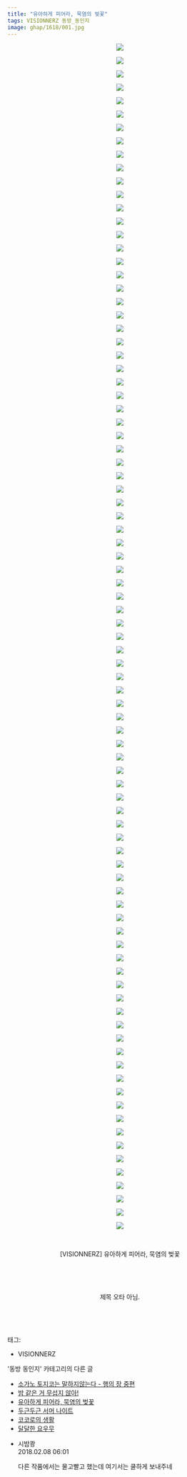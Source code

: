 ```yaml
---
title: "유아하게 피어라, 묵염의 벚꽃"
tags: VISIONNERZ 동방_동인지
image: ghap/1618/001.jpg
---
```

<div class="article">
<p style="text-align: center; clear: none; float: none;"><img src="{{ site.nasurl }}/ghap/1618/001.jpg"/></p>
<p style="text-align: center; clear: none; float: none;"><img src="{{ site.nasurl }}/ghap/1618/002.jpg"/></p>
<p style="text-align: center; clear: none; float: none;"><img src="{{ site.nasurl }}/ghap/1618/003.jpg"/></p>
<p style="text-align: center; clear: none; float: none;"><img src="{{ site.nasurl }}/ghap/1618/004.jpg"/></p>
<p style="text-align: center; clear: none; float: none;"><img src="{{ site.nasurl }}/ghap/1618/005.jpg"/></p>
<p style="text-align: center; clear: none; float: none;"><img src="{{ site.nasurl }}/ghap/1618/006.jpg"/></p>
<p style="text-align: center; clear: none; float: none;"><img src="{{ site.nasurl }}/ghap/1618/007.jpg"/></p>
<p style="text-align: center; clear: none; float: none;"><img src="{{ site.nasurl }}/ghap/1618/008.jpg"/></p>
<p style="text-align: center; clear: none; float: none;"><img src="{{ site.nasurl }}/ghap/1618/009.jpg"/></p>
<p style="text-align: center; clear: none; float: none;"><img src="{{ site.nasurl }}/ghap/1618/010.jpg"/></p>
<p style="text-align: center; clear: none; float: none;"><img src="{{ site.nasurl }}/ghap/1618/011.jpg"/></p>
<p style="text-align: center; clear: none; float: none;"><img src="{{ site.nasurl }}/ghap/1618/012.jpg"/></p>
<p style="text-align: center; clear: none; float: none;"><img src="{{ site.nasurl }}/ghap/1618/013.jpg"/></p>
<p style="text-align: center; clear: none; float: none;"><img src="{{ site.nasurl }}/ghap/1618/014.jpg"/></p>
<p style="text-align: center; clear: none; float: none;"><img src="{{ site.nasurl }}/ghap/1618/015.jpg"/></p>
<p style="text-align: center; clear: none; float: none;"><img src="{{ site.nasurl }}/ghap/1618/016.jpg"/></p>
<p style="text-align: center; clear: none; float: none;"><img src="{{ site.nasurl }}/ghap/1618/017.jpg"/></p>
<p style="text-align: center; clear: none; float: none;"><img src="{{ site.nasurl }}/ghap/1618/018.jpg"/></p>
<p style="text-align: center; clear: none; float: none;"><img src="{{ site.nasurl }}/ghap/1618/019.jpg"/></p>
<p style="text-align: center; clear: none; float: none;"><img src="{{ site.nasurl }}/ghap/1618/020.jpg"/></p>
<p style="text-align: center; clear: none; float: none;"><img src="{{ site.nasurl }}/ghap/1618/021.jpg"/></p>
<p style="text-align: center; clear: none; float: none;"><img src="{{ site.nasurl }}/ghap/1618/022.jpg"/></p>
<p style="text-align: center; clear: none; float: none;"><img src="{{ site.nasurl }}/ghap/1618/023.jpg"/></p>
<p style="text-align: center; clear: none; float: none;"><img src="{{ site.nasurl }}/ghap/1618/024.jpg"/></p>
<p style="text-align: center; clear: none; float: none;"><img src="{{ site.nasurl }}/ghap/1618/025.jpg"/></p>
<p style="text-align: center; clear: none; float: none;"><img src="{{ site.nasurl }}/ghap/1618/026.jpg"/></p>
<p style="text-align: center; clear: none; float: none;"><img src="{{ site.nasurl }}/ghap/1618/027.jpg"/></p>
<p style="text-align: center; clear: none; float: none;"><img src="{{ site.nasurl }}/ghap/1618/028.jpg"/></p>
<p style="text-align: center; clear: none; float: none;"><img src="{{ site.nasurl }}/ghap/1618/029.jpg"/></p>
<p style="text-align: center; clear: none; float: none;"><img src="{{ site.nasurl }}/ghap/1618/030.jpg"/></p>
<p style="text-align: center; clear: none; float: none;"><img src="{{ site.nasurl }}/ghap/1618/031.jpg"/></p>
<p style="text-align: center; clear: none; float: none;"><img src="{{ site.nasurl }}/ghap/1618/032.jpg"/></p>
<p style="text-align: center; clear: none; float: none;"><img src="{{ site.nasurl }}/ghap/1618/033.jpg"/></p>
<p style="text-align: center; clear: none; float: none;"><img src="{{ site.nasurl }}/ghap/1618/034.jpg"/></p>
<p style="text-align: center; clear: none; float: none;"><img src="{{ site.nasurl }}/ghap/1618/035.jpg"/></p>
<p style="text-align: center; clear: none; float: none;"><img src="{{ site.nasurl }}/ghap/1618/036.jpg"/></p>
<p style="text-align: center; clear: none; float: none;"><img src="{{ site.nasurl }}/ghap/1618/037.jpg"/></p>
<p style="text-align: center; clear: none; float: none;"><img src="{{ site.nasurl }}/ghap/1618/038.jpg"/></p>
<p style="text-align: center; clear: none; float: none;"><img src="{{ site.nasurl }}/ghap/1618/039.jpg"/></p>
<p style="text-align: center; clear: none; float: none;"><img src="{{ site.nasurl }}/ghap/1618/040.jpg"/></p>
<p style="text-align: center; clear: none; float: none;"><img src="{{ site.nasurl }}/ghap/1618/041.jpg"/></p>
<p style="text-align: center; clear: none; float: none;"><img src="{{ site.nasurl }}/ghap/1618/042.jpg"/></p>
<p style="text-align: center; clear: none; float: none;"><img src="{{ site.nasurl }}/ghap/1618/043.jpg"/></p>
<p style="text-align: center; clear: none; float: none;"><img src="{{ site.nasurl }}/ghap/1618/044.jpg"/></p>
<p style="text-align: center; clear: none; float: none;"><img src="{{ site.nasurl }}/ghap/1618/045.jpg"/></p>
<p style="text-align: center; clear: none; float: none;"><img src="{{ site.nasurl }}/ghap/1618/046.jpg"/></p>
<p style="text-align: center; clear: none; float: none;"><img src="{{ site.nasurl }}/ghap/1618/047.jpg"/></p>
<p style="text-align: center; clear: none; float: none;"><img src="{{ site.nasurl }}/ghap/1618/048.jpg"/></p>
<p style="text-align: center; clear: none; float: none;"><img src="{{ site.nasurl }}/ghap/1618/049.jpg"/></p>
<p style="text-align: center; clear: none; float: none;"><img src="{{ site.nasurl }}/ghap/1618/050.jpg"/></p>
<p style="text-align: center; clear: none; float: none;"><img src="{{ site.nasurl }}/ghap/1618/051.jpg"/></p>
<p style="text-align: center; clear: none; float: none;"><img src="{{ site.nasurl }}/ghap/1618/052.jpg"/></p>
<p style="text-align: center; clear: none; float: none;"><img src="{{ site.nasurl }}/ghap/1618/053.jpg"/></p>
<p style="text-align: center; clear: none; float: none;"><img src="{{ site.nasurl }}/ghap/1618/054.jpg"/></p>
<p style="text-align: center; clear: none; float: none;"><img src="{{ site.nasurl }}/ghap/1618/055.jpg"/></p>
<p style="text-align: center; clear: none; float: none;"><img src="{{ site.nasurl }}/ghap/1618/056.jpg"/></p>
<p style="text-align: center; clear: none; float: none;"><img src="{{ site.nasurl }}/ghap/1618/057.jpg"/></p>
<p style="text-align: center; clear: none; float: none;"><img src="{{ site.nasurl }}/ghap/1618/058.jpg"/></p>
<p style="text-align: center; clear: none; float: none;"><img src="{{ site.nasurl }}/ghap/1618/059.jpg"/></p>
<p style="text-align: center; clear: none; float: none;"><img src="{{ site.nasurl }}/ghap/1618/060.jpg"/></p>
<p style="text-align: center; clear: none; float: none;"><img src="{{ site.nasurl }}/ghap/1618/061.jpg"/></p>
<p style="text-align: center; clear: none; float: none;"><img src="{{ site.nasurl }}/ghap/1618/062.jpg"/></p>
<p style="text-align: center; clear: none; float: none;"><img src="{{ site.nasurl }}/ghap/1618/063.jpg"/></p>
<p style="text-align: center; clear: none; float: none;"><img src="{{ site.nasurl }}/ghap/1618/064.jpg"/></p>
<p style="text-align: center; clear: none; float: none;"><img src="{{ site.nasurl }}/ghap/1618/065.jpg"/></p>
<p style="text-align: center; clear: none; float: none;"><img src="{{ site.nasurl }}/ghap/1618/066.jpg"/></p>
<p style="text-align: center; clear: none; float: none;"><img src="{{ site.nasurl }}/ghap/1618/067.jpg"/></p>
<p style="text-align: center; clear: none; float: none;"><img src="{{ site.nasurl }}/ghap/1618/068.jpg"/></p>
<p style="text-align: center; clear: none; float: none;"><img src="{{ site.nasurl }}/ghap/1618/069.jpg"/></p>
<p style="text-align: center; clear: none; float: none;"><img src="{{ site.nasurl }}/ghap/1618/070.jpg"/></p>
<p style="text-align: center; clear: none; float: none;"><img src="{{ site.nasurl }}/ghap/1618/071.jpg"/></p>
<p style="text-align: center; clear: none; float: none;"><img src="{{ site.nasurl }}/ghap/1618/072.jpg"/></p>
<p style="text-align: center; clear: none; float: none;"><img src="{{ site.nasurl }}/ghap/1618/073.jpg"/></p>
<p style="text-align: center; clear: none; float: none;"><img src="{{ site.nasurl }}/ghap/1618/074.jpg"/></p>
<p style="text-align: center; clear: none; float: none;"><img src="{{ site.nasurl }}/ghap/1618/075.jpg"/></p>
<p style="text-align: center; clear: none; float: none;"><img src="{{ site.nasurl }}/ghap/1618/076.jpg"/></p>
<p style="text-align: center; clear: none; float: none;"><img src="{{ site.nasurl }}/ghap/1618/077.jpg"/></p>
<p style="text-align: center; clear: none; float: none;"><img src="{{ site.nasurl }}/ghap/1618/078.jpg"/></p>
<p style="text-align: center; clear: none; float: none;"><img src="{{ site.nasurl }}/ghap/1618/079.jpg"/></p>
<p style="text-align: center; clear: none; float: none;"><img src="{{ site.nasurl }}/ghap/1618/080.jpg"/></p>
<p style="text-align: center; clear: none; float: none;"><img src="{{ site.nasurl }}/ghap/1618/081.jpg"/></p>
<p style="text-align: center; clear: none; float: none;"><img src="{{ site.nasurl }}/ghap/1618/082.jpg"/></p>
<p style="text-align: center; clear: none; float: none;"><img src="{{ site.nasurl }}/ghap/1618/083.jpg"/></p>
<p style="text-align: center; clear: none; float: none;"><img src="{{ site.nasurl }}/ghap/1618/084.jpg"/></p>
<p style="text-align: center; clear: none; float: none;"><img src="{{ site.nasurl }}/ghap/1618/085.jpg"/></p>
<p style="text-align: center; clear: none; float: none;"><img src="{{ site.nasurl }}/ghap/1618/086.jpg"/></p>
<p style="text-align: center; clear: none; float: none;"><img src="{{ site.nasurl }}/ghap/1618/087.jpg"/></p>
<p style="text-align: center; clear: none; float: none;"><img src="{{ site.nasurl }}/ghap/1618/088.jpg"/></p>
<p style="text-align: center; clear: none; float: none;"><img src="{{ site.nasurl }}/ghap/1618/089.jpg"/></p>
<p style="text-align: center; clear: none; float: none;"><br/></p>
<p style="text-align: center; clear: none; float: none;">[VISIONNERZ] 유아하게 피어라, 묵염의 벚꽃</p>
<p style="text-align: center; clear: none; float: none;"><br/></p>
<p style="text-align: center; clear: none; float: none;"><br/></p>
<p style="text-align: center; clear: none; float: none;">제목 오타 아님.</p>
<p style="text-align: center; clear: none; float: none;"><br/></p>
<p><br/></p>
</div><div class="tagTrail">
<p>태그: </p>
<ul>
<li>VISIONNERZ</li>
</ul>
</div><div class="another">
<p>'동방 동인지' 카테고리의 다른 글</p>
<ul>
<li><a href="/2016-08-16-ghap_1621">소가노 토지코는 말하지않는다 - 행의 장 중편</a></li>
<li><a href="/2016-08-16-ghap_1620">밤 같은 거 무섭지 않아!</a></li>
<li><a href="/2016-08-16-ghap_1618">유아하게 피어라, 묵염의 벚꽃</a></li>
<li><a href="/2016-08-16-ghap_1617">두근두근 서머 나이트</a></li>
<li><a href="/2016-08-16-ghap_1616">코코로의 생활</a></li>
<li><a href="/2016-08-16-ghap_1615">달달한 요우무</a></li>
</ul>
</div><div class="cb_module cb_fluid">
<div class="cb_wrt cb_profile">
<div class="comment">
<ul>
<li class="cb_thumb_off" id="comment15194932">
<div class="cb_comment_area">
<div class="cb_info_area">
<div class="cb_section">
<span class="cb_nick_name">시밤쾅</span>
</div>
<div class="cb_section">
<span class="cb_date">2018.02.08 06:01 </span>
</div>
</div>
<div class="cb_dsc_comment">
<p class="cb_dsc">
											다른 작품에서는 물고빨고 했는데 여기서는 쿨하게 보내주네
										</p>
</div>
</div></li>
</ul>
</div>
</div><!-- commentList close -->
</div>